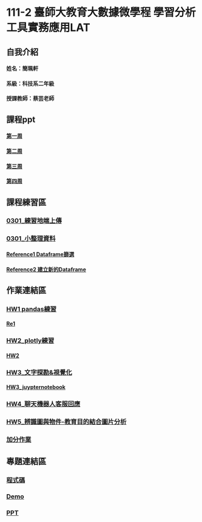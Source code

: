 # 111-2 臺師大教育大數據微學程 學習分析工具實務應用LAT
## 自我介紹
#### 姓名：簡珮軒
#### 系級：科技系二年級
#### 授課教師：蔡芸老師
## 課程ppt
#### [第一周](https://docs.google.com/presentation/d/e/2PACX-1vSInSmBw4pmnFj-4BoVDQcXDkXJ23WMGXBWPkHTTm99t0rigaeIYzMpjC8Q7nKu9SZWeNAs6q1Wy5ZE/pub?start=false&loop=false&delayms=3000&slide=id.p)
#### [第二周](https://docs.google.com/presentation/d/e/2PACX-1vT-TbdyqnFFYyOREkTHFGj8OMr3z4-77otHUtDB1PZk_hy4H1sO0_ZXdsaTg1qping-CP_2kEhcvlu0/pub?start=false&loop=false&delayms=3000&slide=id.p)
#### [第三周](https://docs.google.com/presentation/d/e/2PACX-1vRQ-QbIIGrpvbC7PkYFtWhT8hhT2pREfIYP5OxiYPF125Ag1u4ln-f7EKR_znsU-bM1z-RrxFY3qHba/pub?start=false&loop=false&delayms=3000&slide=id.p)
#### [第四周](https://docs.google.com/presentation/d/e/2PACX-1vQTkndQGs2LVuR27vv0lbSpZPKY6j-7pNcF4SvSTZhflcTOi2XxCp8iSFgxiX5KoB61cI9ZPZix8Vn5/pub?start=false&loop=false&delayms=3000&slide=id.p)
## 課程練習區
### [0301_練習地端上傳](https://github.com/cpeggy/LAT/blob/main/TEST.ipynb)
### [0301_小整理資料](https://github.com/cpeggy/LAT/blob/main/Week2/week2_0301.ipynb)
#### [Reference1 Dataframe篩選](https://ithelp.ithome.com.tw/articles/10194003?sc=hot)
#### [Reference2 建立新的Dataframe](https://www.keywordseo.com.tw/blog1/python-pandas-df-loc/)
## 作業連結區
### [HW1 pandas練習](https://github.com/cpeggy/LAT/blob/main/Hw1/hw1_0308.ipynb)
#### [Re1](https://ithelp.ithome.com.tw/articles/10200433)
### [HW2_plotly練習](https://nbviewer.org/github/cpeggy/LAT/blob/main/Hw2/Hw2.ipynb)
#### [HW2](https://github.com/cpeggy/LAT/blob/main/Hw2/Hw2.ipynb)
### [HW3_文字探勘&視覺化](https://nbviewer.org/github/cpeggy/LAT/blob/main/HW3/Hw3.ipynb#topic=0&lambda=1&term=)
#### [HW3_juypternotebook](https://github.com/cpeggy/LAT/blob/main/HW3/Hw3.ipynb)
### [HW4_聊天機器人客服回應](https://github.com/cpeggy/LAT/blob/main/Hw4/README.md)
### [HW5_辨識圖與物件-教育目的結合圖片分析](https://github.com/cpeggy/LAT/blob/main/Hw5/README.md)
### [加分作業](https://github.com/cpeggy/LAT/blob/main/S__20095000.jpg)
## 專題連結區
### [程式碼](https://github.com/Owen5254/Final-CL3)
### [Demo](https://www.figma.com/proto/Ff5eiiBTGaIfa5fe23sHhu/LAT-CL3?type=design&node-id=17-13118&scaling=min-zoom&page-id=0%3A1&starting-point-node-id=17%3A13118)
### [PPT](https://www.figma.com/proto/Ff5eiiBTGaIfa5fe23sHhu/LAT-CL3?type=design&node-id=46-2601&scaling=min-zoom&page-id=38%3A2600)
